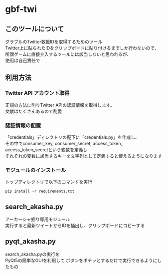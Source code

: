 # gbf-twi

## このツールについて

グラブルのTwitter救援IDを取得するためのツール  
Twitter上に貼られたIDをクリップボードに貼り付けるまでしか行わないので、  
所謂ゲームに直接介入するツールには該当しないと思われるが、  
使用は自己責任で

## 利用方法

### Twitter API アカウント取得

正規の方法に則りTwitter APIの認証情報を取得します。  
文献はたくさんあるので割愛

### 認証情報の配置

「credentials」ディレクトリの配下に「credentials.py」を作成し、  
その中でconsumer_key, consumer_secret, access_token, access_token_secretという変数を定義し  
それぞれの変数に該当するキーを文字列として定義すると使えるようになります

### モジュールのインストール

トップディレクトリで以下のコマンドを実行

```ja
pip install -r requirements.txt
```

## search_akasha.py

アーカーシャ掘り専用モジュール  
実行すると最新ツイートからIDを抽出し、クリップボードにコピーする

## pyqt_akasha.py

search_akasha.pyの実行を  
PyQt5の簡単なGUIを利用して
ボタンをポチッとするだけで実行できるようにしたもの
